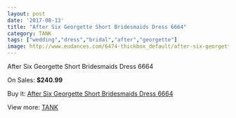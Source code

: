 ```yaml
---
layout: post
date: '2017-08-13'
title: "After Six Georgette Short Bridesmaids Dress 6664"
category: TANK
tags: ["wedding","dress","bridal","after","georgette"]
image: http://www.eudances.com/6474-thickbox_default/after-six-georgette-short-bridesmaids-dress-6664.jpg
---
```

After Six Georgette Short Bridesmaids Dress 6664

On Sales: **$240.99**
<a href="https://www.eudances.com/en/tank/2365-after-six-georgette-short-bridesmaids-dress-6664.html"><amp-img layout="responsive" width="600" height="600" src="//www.eudances.com/6474-thickbox_default/after-six-georgette-short-bridesmaids-dress-6664.jpg" alt="After Six Georgette Short Bridesmaids Dress 6664 0" /></a>
<a href="https://www.eudances.com/en/tank/2365-after-six-georgette-short-bridesmaids-dress-6664.html"><amp-img layout="responsive" width="600" height="600" src="//www.eudances.com/6475-thickbox_default/after-six-georgette-short-bridesmaids-dress-6664.jpg" alt="After Six Georgette Short Bridesmaids Dress 6664 1" /></a>

Buy it: [After Six Georgette Short Bridesmaids Dress 6664](https://www.eudances.com/en/tank/2365-after-six-georgette-short-bridesmaids-dress-6664.html "After Six Georgette Short Bridesmaids Dress 6664")

View more: [TANK](https://www.eudances.com/en/28-tank "TANK")